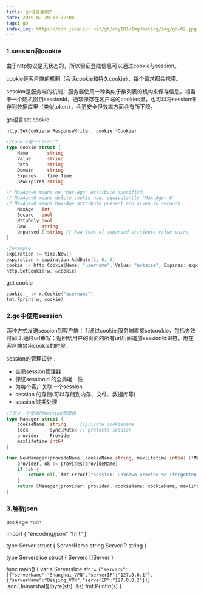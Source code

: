 ```yaml
---
title: go语言基础2
date: 2019-02-20 17:32:08
tags: go
index_img: https://cdn.jsdelivr.net/gh/cry101/ImgHosting/img/go-02.jpg
---
```


### 1.session和cookie
由于http协议是无状态的，所以验证登陆信息可以通过cookie与session。

cookie是客户端的机制（会话cookie和持久cookie），每个请求都会携带。

session是服务端的机制，服务器使用一种类似于散列表的机构来保存信息，相当于一个随机密钥sessionId，通常保存在客户端的cookies里，也可以将session保存到数据库里（类似token），会更安全但效率方面会有所下降。

go语言set cookie：
```go
http.SetCookie(w ResponseWriter, cookie *Cookie)

//cookie是一个struct
type Cookie struct {
    Name       string
    Value      string
    Path       string
    Domain     string
    Expires    time.Time
    RawExpires string

// MaxAge=0 means no 'Max-Age' attribute specified.
// MaxAge<0 means delete cookie now, equivalently 'Max-Age: 0'
// MaxAge>0 means Max-Age attribute present and given in seconds
    MaxAge   int
    Secure   bool
    HttpOnly bool
    Raw      string
    Unparsed []string // Raw text of unparsed attribute-value pairs
}

//example
expiration := time.Now()
expiration = expiration.AddDate(1, 0, 0)
cookie := http.Cookie{Name: "username", Value: "astaxie", Expires: expiration}
http.SetCookie(w, &cookie)
```
get cookie
```go
cookie,_ := r.Cookie("username")
fmt.Fprint(w, cookie)
```

### 2.go中使用session
两种方式发送session到客户端：
1.通过cookie:服务端直接setcookie，包括失效时间
2.通过url重写：返回给用户的页面的所有url后面追加session标识符，用在客户端禁用cookie的时候。

session的管理设计：
* 全局session管理器
* 保证sessionid 的全局唯一性
* 为每个客户关联一个session
* session 的存储(可以存储到内存、文件、数据库等)
* session 过期处理

```go
//定义一个全局的session管理器
type Manager struct {
    cookieName  string     //private cookiename
    lock        sync.Mutex // protects session
    provider    Provider
    maxlifetime int64
}

func NewManager(provideName, cookieName string, maxlifetime int64) (*Manager, error) {
    provider, ok := provides[provideName]
    if !ok {
        return nil, fmt.Errorf("session: unknown provide %q (forgotten import?)", provideName)
    }
    return &Manager{provider: provider, cookieName: cookieName, maxlifetime: maxlifetime}, nil
}
```

### 3.解析json
package main

import (
    "encoding/json"
    "fmt"
)

type Server struct {
    ServerName string
    ServerIP   string
}

type Serverslice struct {
    Servers []Server
}

func main() {
    var s Serverslice
    str := `{"servers":[{"serverName":"Shanghai_VPN","serverIP":"127.0.0.1"},{"serverName":"Beijing_VPN","serverIP":"127.0.0.2"}]}`
    json.Unmarshal([]byte(str), &s)
    fmt.Println(s)
}


